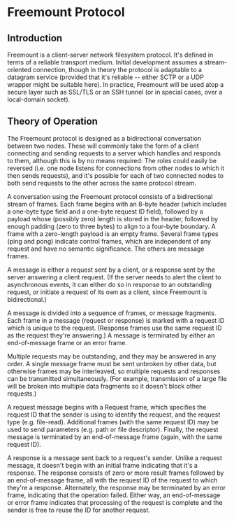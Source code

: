 Freemount Protocol
==================

Introduction
------------

Freemount is a client-server network filesystem protocol.  It's defined in terms of a reliable transport medium.  Initial development assumes a stream-oriented connection, though in theory the protocol is adaptable to a datagram service (provided that it's reliable -- either SCTP or a UDP wrapper might be suitable here).  In practice, Freemount will be used atop a secure layer such as SSL/TLS or an SSH tunnel (or in special cases, over a local-domain socket).

Theory of Operation
-------------------

The Freemount protocol is designed as a bidirectional conversation between two nodes.  These will commonly take the form of a client connecting and sending requests to a server which handles and responds to them, although this is by no means required:  The roles could easily be reversed (i.e. one node listens for connections from other nodes to which it then sends requests), and it's possible for each of two connected nodes to both send requests to the other across the same protocol stream.

A conversation using the Freemount protocol consists of a bidirectional stream of frames.  Each frame begins with an 8-byte header (which includes a one-byte type field and a one-byte request ID field), followed by a payload whose (possibly zero) length is stored in the header, followed by enough padding (zero to three bytes) to align to a four-byte boundary.  A frame with a zero-length payload is an empty frame.  Several frame types (ping and pong) indicate control frames, which are independent of any request and have no semantic significance.  The others are message frames.

A message is either a request sent by a client, or a response sent by the server answering a client request.  (If the server needs to alert the client to asynchronous events, it can either do so in response to an outstanding request, or initiate a request of its own as a client, since Freemount is bidirectional.)

A message is divided into a sequence of frames, or message fragments.  Each frame in a message (request or response) is marked with a request ID which is unique to the request.  (Response frames use the same request ID as the request they're answering.)  A message is terminated by either an end-of-message frame or an error frame.

Multiple requests may be outstanding, and they may be answered in any order.  A single message frame must be sent unbroken by other data, but otherwise frames may be interleaved, so multiple requests and responses can be transmitted simultaneously.  (For example, transmission of a large file will be broken into multiple data fragments so it doesn't block other requests.)

A request message begins with a Request frame, which specifies the request ID that the sender is using to identify the request, and the request type (e.g. file-read).  Additional frames (with the same request ID) may be used to send parameters (e.g. path or file descriptor).  Finally, the request message is terminated by an end-of-message frame (again, with the same request ID).

A response is a message sent back to a request's sender.  Unlike a request message, it doesn't begin with an initial frame indicating that it's a response.  The response consists of zero or more result frames followed by an end-of-message frame, all with the request ID of the request to which they're a response.  Alternately, the response may be terminated by an error frame, indicating that the operation failed.  Either way, an end-of-message or error frame indicates that processing of the request is complete and the sender is free to reuse the ID for another request.

